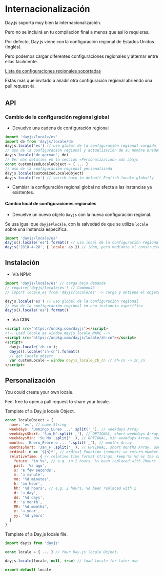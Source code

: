 # Internacionalización

Day.js soporta muy bien la internacionalización.

Pero no se incluirá en tu compilación final a menos que así lo requieras.

Por defecto, Day.js viene con la configuración regional de Estados Unidos (Inglés).

Pero podemos cargar diferentes configuraciones regionales y alternar entre ellas fácilmente.

[Lista de configuraciones regionales soportadas](../../src/locale)

Estás más que invitado a añadir otra configuración regional abriendo una pull request :+1:.

## API

### Cambio de la configuración regional global

* Devuelve una cadena de configuración regional

```js
import 'dayjs/locale/es'
import de from 'dayjs/locale/de'
dayjs.locale('es') // uso global de la configuración regional cargada
// uso de la configuración regional y actualización de su nombre predeterminado
dayjs.locale('de-german', de)
// Ver más detalles en la sección «Personalización» más abajo
const customizedLocaleObject = { ... }
// uso de la configuración regional personalizada
dayjs.locale(customizedLocaleObject)
dayjs.locale('en') // switch back to default English locale globally
```

* Cambiar la configuración regional global no afecta a las instancias ya existentes.

#### Cambio local de configuraciones regionales

* Devuelve un nuevo objeto `Dayjs` con la nueva configuración regional.

Se usa igual que `dayjs#locale`, con la salvedad de que se utiliza `locale` sobre una instancia específica.

```js
import 'dayjs/locale/es'
dayjs().locale('es').format() // uso local de la configuración regional cargada
dayjs('2018-4-28', { locale: es }) // ídem, pero mediante el constructor
```

## Instalación

* Vía NPM:

```javascript
import 'dayjs/locale/es' // carga bajo demanda
// require('dayjs/locale/es') // CommonJS
// import locale_es from 'dayjs/locale/es' -> carga y obtiene el objeto de configuración regional en locale_es

dayjs.locale('es') // uso global de la configuración regional
// uso de la configuración regional en una instancia específica
dayjs().locale('es').format()
```

* Vía CDN:

```html
<script src="https://unpkg.com/dayjs"></script>
<!-- Load locale as window.dayjs_locale_NAME -->
<script src="https://unpkg.com/dayjs/locale/zh-cn"></script>
<script>
  dayjs.locale('zh-cn');
  dayjs().locale('zh-cn').format()
  // get locale object
  var customLocale = window.dayjs_locale_zh_cn // zh-cn -> zh_cn
</script>
```

## Personalización

You could create your own locale.

Feel free to open a pull request to share your locale.

Template of a Day.js locale Object.
```javascript
const localeObject = {
  name: 'es', // name String
  weekdays: 'Domingo_Lunes ...'.split('_'), // weekdays Array
  weekdaysShort: 'Sun_M'.split('_'), // OPTIONAL, short weekdays Array, use first three letters if not provided
  weekdaysMin: 'Su_Mo'.split('_'), // OPTIONAL, min weekdays Array, use first two letters if not provided
  months: 'Enero_Febrero ... '.split('_'), // months Array
  monthsShort: 'Jan_F'.split('_'), // OPTIONAL, short months Array, use first three letters if not provided
  ordinal: n => `${n}º`, // ordinal Function (number) => return number + output
  relativeTime: { // relative time format strings, keep %s %d as the same
    future: 'in %s', // e.g. in 2 hours, %s been replaced with 2hours
    past: '%s ago',
    s: 'a few seconds',
    m: 'a minute',
    mm: '%d minutes',
    h: 'an hour',
    hh: '%d hours', // e.g. 2 hours, %d been replaced with 2
    d: 'a day',
    dd: '%d days',
    M: 'a month',
    MM: '%d months',
    y: 'a year',
    yy: '%d years'
  }
}
```

Template of a Day.js locale file.
```javascript
import dayjs from 'dayjs'

const locale = { ... } // Your Day.js locale Object.

dayjs.locale(locale, null, true) // load locale for later use

export default locale
```
